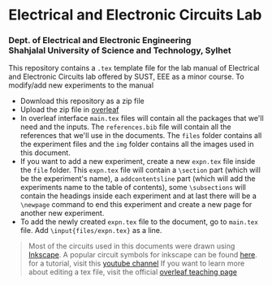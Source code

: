 # Electrical and Electronic Circuits Lab 
<h3> Dept. of Electrical and Electronic Engineering <br>
Shahjalal University of Science and Technology, Sylhet </h3>

This repository contains a `.tex` template file for the lab manual of Electrical and Electronic Circuits lab offered by SUST, EEE as a minor course. To modify/add new experiments to the manual 

- Download this repository as a zip file
- Upload the zip file in [overleaf](https://www.overleaf.com/)
- In overleaf interface `main.tex` files will contain all the packages that we'll need and the inputs. The `references.bib` file will contain all the references that we'll use in the documents. The `files` folder contains all the experiment files and the `img` folder contains all the images used in this document.
- If you want to add a new experiment, create a new `expn.tex` file inside the `file` folder. This `expn.tex` file will contain a `\section` part (which will be the experiment's name), a `addcontentsline` part (which will add the experiments name to the table of contents), some `\subsections` will contain the headings inside each experiment and at last there will be a `\newpage` command to end this experiment and create a new page for another new experiment.
- To add the newly created `expn.tex` file to the document, go to `main.tex` file. Add `\input{files/expn.tex}` as a line.

> Most of the circuits used in this documents were drawn using [Inkscape](https://inkscape.org/). A popular circuit symbols for inkscape can be found [here](https://github.com/medwatt/circuitikz_symbols). for a tutorial, visit this [youtube channel](https://youtu.be/uQDgtME-7DQ?si=AupBUdZqWn5uoSxw) 
> If you want to learn more about editing a tex file, visit the official [overleaf teaching page](https://www.overleaf.com/learn/latex/Learn_LaTeX_in_30_minutes) 
